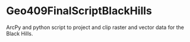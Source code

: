 # Geo409FinalScriptBlackHills
ArcPy and python script to project and clip raster and vector data for the Black Hills.
